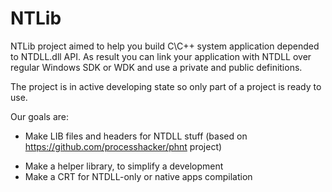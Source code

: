 # NTLib

NTLib project aimed to help you build C\C++ system application depended to NTDLL.dll API. As result you can link your application with NTDLL over regular Windows SDK or WDK and use a private and public definitions.

The project is in active developing state so only part of a project is ready to use.

Our goals are:
+ Make LIB files and headers for NTDLL stuff (based on https://github.com/processhacker/phnt project)
- Make a helper library, to simplify a development
- Make a CRT for NTDLL-only or native apps compilation
